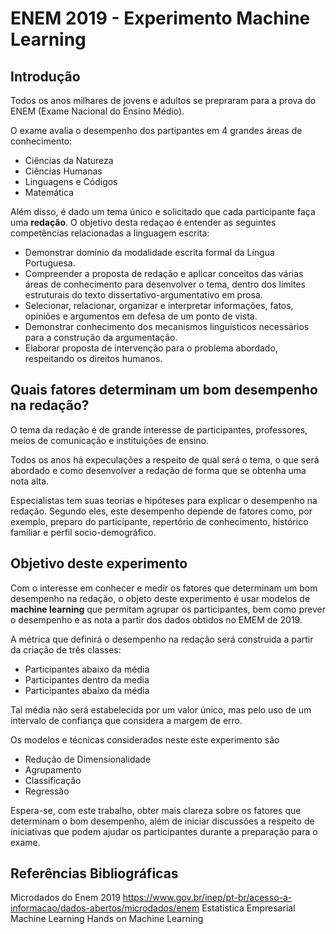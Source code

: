# ENEM 2019 - Experimento Machine Learning

## Introdução
Todos os anos milhares de jovens e adultos se prepraram para a prova do ENEM (Exame Nacional do Ensino Médio).

O exame avalia o desempenho dos partipantes em 4 grandes áreas de conhecimento:
* Ciências da Natureza
* Ciências Humanas
* Linguagens e Códigos
* Matemática

Além disso, é dado um tema único e solicitado que cada participante faça uma **redação**. O objetivo desta redaçao é entender as seguintes competências relacionadas a linguagem escrita:
* Demonstrar domínio da modalidade escrita formal da Língua Portuguesa.
* Compreender a proposta de redação e aplicar conceitos das várias áreas de conhecimento para desenvolver o tema, dentro dos limites estruturais do texto dissertativo-argumentativo em prosa.
* Selecionar, relacionar, organizar e interpretar informações, fatos, opiniões e argumentos em defesa de um ponto de vista.
* Demonstrar conhecimento dos mecanismos linguísticos necessários para a construção da argumentação.
* Elaborar proposta de intervenção para o problema abordado, respeitando os direitos humanos.

## Quais fatores determinam um bom desempenho na redação?
O tema da redação é de grande interesse de participantes, professores, meios de comunicação e instituições de ensino.

Todos os anos há expeculações a respeito de qual será o tema, o que será abordado e como desenvolver a redação de forma que se obtenha uma nota alta. 

Especialistas tem suas teorias e hipóteses para explicar o desempenho na redação. Segundo eles, este desempenho depende de fatores como, por exemplo, preparo do participante, repertório de conhecimento, histórico familiar e perfil socio-demográfico.

## Objetivo deste experimento

Com o interesse em conhecer e medir os fatores que determinam um bom desempenho na redação, o objeto deste experimento é usar modelos de **machine learning** que permitam agrupar os participantes, bem como prever o desempenho e as nota a partir dos dados obtidos no EMEM de 2019.

A métrica que definirá o desempenho na redação será construida a partir da criação de três classes:
- Participantes abaixo da média
- Participantes dentro da media
- Participantes abaixo da média

Tal média não será estabelecida por um valor único, mas pelo uso de um intervalo de confiança que considera a margem de erro.

Os modelos e técnicas considerados neste este experimento são
* Redução de Dimensionalidade 
* Agrupamento
* Classificação
* Regressão

Espera-se, com este trabalho, obter mais clareza sobre os fatores que determinam o bom desempenho, além de iniciar discussões a respeito de iniciativas que podem ajudar os participantes durante a preparação para o exame. 

## Referências Bibliográficas
Microdados do Enem 2019 https://www.gov.br/inep/pt-br/acesso-a-informacao/dados-abertos/microdados/enem
Estatistica Empresarial
Machine Learning
Hands on Machine Learning

